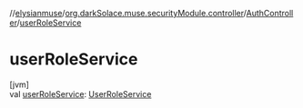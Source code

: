 //[elysianmuse](../../../index.md)/[org.darkSolace.muse.securityModule.controller](../index.md)/[AuthController](index.md)/[userRoleService](user-role-service.md)

# userRoleService

[jvm]\
val [userRoleService](user-role-service.md): [UserRoleService](../../org.darkSolace.muse.userModule.service/-user-role-service/index.md)

